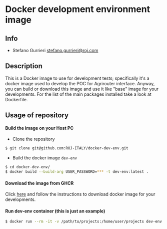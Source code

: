 # Docker development environment image

## Info
* Stefano Gurrieri <stefano.gurrieri@roj.com>

## Description
This is a Docker image to use for development tests; specifically it's a docker image used to develop the POC for Agrirouter interface.
Anyway, you can build or download this image and use it like "base" image for your developments.
For the list of the main packages installed take a look at Dockerfile.

## Usage of repository

#### Build the image on your Host PC
- Clone the repository

```sh
$ git clone git@github.com:ROJ-ITALY/docker-dev-env.git
```

- Build the docker image `dev-env`

```sh
$ cd docker-dev-env/
$ docker build --build-arg USER_PASSWORD=*** -t dev-env:latest .
```

#### Download the image from GHCR
Click [here](https://github.com/ROJ-ITALY/docker-dev-env/pkgs/container/docker-dev-env%2Fdev-env/71806931?tag=v1.0.0) and follow the instructions to download docker image for your developments.

#### Run dev-env container (this is just an example)
```sh
$ docker run --rm -it -v /path/to/projects:/home/user/projects dev-env:latest
```

